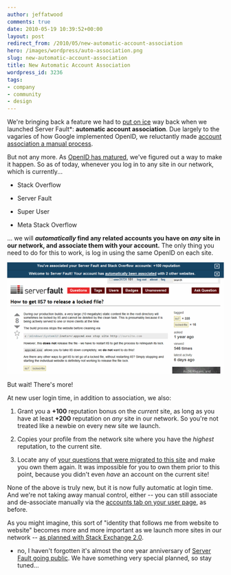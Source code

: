 ```yaml
---
author: jeffatwood
comments: true
date: 2010-05-19 10:39:52+00:00
layout: post
redirect_from: /2010/05/new-automatic-account-association
hero: /images/wordpress/auto-association.png
slug: new-automatic-account-association
title: New Automatic Account Association
wordpress_id: 3236
tags:
- company
- community
- design
---
```



We're bringing back a feature we had to [put on ice](http://blog.stackoverflow.com/2009/04/googles-openids-are-unique-per-domain/) way back when we launched Server Fault*: **automatic account association**. Due largely to the vagaries of how Google implemented OpenID, we reluctantly made [account association a manual process](http://blog.stackoverflow.com/2009/07/cross-site-account-associations/).



But not any more. As [OpenID has matured](http://blog.stackoverflow.com/2010/04/openid-one-year-later/), we've figured out a way to make it happen. So as of today, whenever you log in to any site in our network, which is currently...




  * Stack Overflow

  * Server Fault

  * Super User

  * Meta Stack Overflow




... we will **_automatically_ find any related accounts you have on _any_ site in our network, and associate them with your account.** The only thing you need to do for this to work, is log in using the same OpenID on each site.



![](/images/wordpress/auto-association.png)



But wait! There's more!



At new user login time, in addition to association, we also:







  1. Grant you a **+100** reputation bonus on the _current_ site, as long as you have at least **+200** reputation on _any_ site in our network. So you're not treated like a newbie on every new site we launch.

  2. Copies your profile from the network site where you have the _highest_ reputation, to the current site. 

  3. Locate any of [your questions that were migrated to this site](http://blog.stackoverflow.com/2009/07/migrate-questions-between-websites/) and make you own them again. It was impossible for you to own them prior to this point, because you didn't even _have_ an account on the current site!




None of the above is truly new, but it is now fully automatic at login time. And we're not taking away manual control, either -- you can still associate and de-associate manually via the [accounts tab on your user page](http://blog.stackoverflow.com/2009/07/cross-site-account-associations/), as before.



As you might imagine, this sort of "identity that follows me from website to website" becomes more and more important as we launch more sites in our network -- [as planned with Stack Exchange 2.0](http://blog.stackexchange.com/post/518474918/stack-exchange-2-0).



* no, I haven't forgotten it's almost the one year anniversary of [Server Fault going public](http://blog.stackoverflow.com/2009/05/server-fault-public-beta-launches/). We have something very special planned, so stay tuned...


